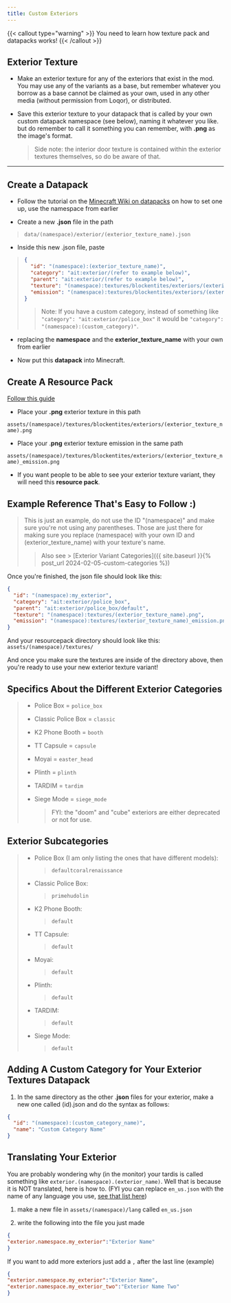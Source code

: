 ```yaml
---
title: Custom Exteriors
---
```

{{< callout type="warning" >}} You need to learn how texture pack and datapacks works! {{< /callout >}}

## Exterior Texture

*   Make an exterior texture for any of the exteriors that exist in the mod. You may use any of the variants as a base, but remember whatever you borrow as a base cannot be claimed as your own, used in any other media (without permission from Loqor), or distributed.
    
*   Save this exterior texture to your datapack that is called by your own custom datapack namespace (see below), naming it whatever you like. but do remember to call it something you can remember, with **.png** as the image's format.
    
    > Side note: the interior door texture is contained within the exterior textures themselves, so do be aware of that.
    

* * *

## Create a Datapack

*   Follow the tutorial on the [Minecraft Wiki on datapacks](https://minecraft.wiki/w/Data_pack) on how to set one up, use the namespace from earlier
    
*   Create a new **.json** file in the path
    

> `data/(namespace)/exterior/(exterior_texture_name).json`

*   Inside this new .json file, paste
    

> ```json
> {
>   "id": "(namespace):(exterior_texture_name)",
>   "category": "ait:exterior/(refer to example below)",
>   "parent": "ait:exterior/(refer to example below)",
>   "texture": "(namespace):textures/blockentites/exteriors/(exterior_texture_name).png",
>   "emission": "(namespace):textures/blockentites/exteriors/(exterior_texture_name)_emission.png"
> }
> ```
> 
> > Note: If you have a custom category, instead of something like `"category": "ait:exterior/police_box"` it would be `"category": "(namespace):(custom_category)"`.

*   replacing the **namespace** and the **exterior\_texture\_name** with your own from earlier
    
*   Now put this **datapack** into Minecraft.
    

## Create A Resource Pack

[Follow this guide](https://minecraft.wiki/w/Tutorials/Creating_a_resource_pack)

*   Place your **.png** exterior texture in this path
    

`assets/(namespace)/textures/blockentites/exteriors/(exterior_texture_name).png`

*   Place your .**png** exterior texture emission in the same path
    

`assets/(namespace)/textures/blockentites/exteriors/(exterior_texture_name)_emission.png`

*   If you want people to be able to see your exterior texture variant, they will need this **resource pack**.
    

## Example Reference That's Easy to Follow :)

> This is just an example, do not use the ID "(namespace)" and make sure you're not using any parentheses. Those are just there for making sure you replace (namespace) with your own ID and (exterior\_texture\_name) with your texture's name.
> 
> > Also see > \[Exterior Variant Categories\]({{ site.baseurl }}{% post\_url 2024-02-05-custom-categories %})

Once you're finished, the json file should look like this:

```json
{
  "id": "(namespace):my_exterior",
  "category": "ait:exterior/police_box",
  "parent": "ait:exterior/police_box/default",
  "texture": "(namespace):textures/(exterior_texture_name).png",
  "emission": "(namespace):textures/(exterior_texture_name)_emission.png"
}
```

And your resourcepack directory should look like this: `assets/(namespace)/textures/`

And once you make sure the textures are inside of the directory above, then you're ready to use your new exterior texture variant!

## Specifics About the Different Exterior Categories

> *   Police Box = `police_box`
>     
> *   Classic Police Box = `classic`
>     
> *   K2 Phone Booth = `booth`
>     
> *   TT Capsule = `capsule`
>     
> *   Moyai = `easter_head`
>     
> *   Plinth = `plinth`
>     
> *   TARDIM = `tardim`
>     
> *   Siege Mode = `siege_mode`
>     
>     > FYI: the "doom" and "cube" exteriors are either deprecated or not for use.
>     

## Exterior Subcategories

> *   Police Box (I am only listing the ones that have different models):
>     
>     > `defaultcoralrenaissance`
>     
> *   Classic Police Box:
>     
>     > `primehudolin`
>     
> *   K2 Phone Booth:
>     
>     > `default`
>     
> *   TT Capsule:
>     
>     > `default`
>     
> *   Moyai:
>     
>     > `default`
>     
> *   Plinth:
>     
>     > `default`
>     
> *   TARDIM:
>     
>     > `default`
>     
> *   Siege Mode:
>     
>     > `default`
>     

## Adding A Custom Category for Your Exterior Textures Datapack

1.  In the same directory as the other .**json** files for your exterior, make a new one called (id).json and do the syntax as follows:
    

```json
{
  "id": "(namespace):(custom_category_name)",
  "name": "Custom Category Name"
}
```

## Translating Your Exterior

You are probably wondering why (in the monitor) your tardis is called something like `exterior.(namespace).(exterior_name)`. Well that is because it is NOT translated, here is how to. (FYI you can replace `en_us.json` with the name of any language you use, [see that list here](https://minecraft.wiki/w/Language))

1.  make a new file in `assets/(namespace)/lang` called `en_us.json`
    
2.  write the following into the file you just made
    

```json
{
"exterior.namespace.my_exterior":"Exterior Name"
}
```

If you want to add more exteriors just add a `,` after the last line (example)

```json
{
"exterior.namespace.my_exterior":"Exterior Name",
"exterior.namespace.my_exterior_two":"Exterior Name Two"
}
```